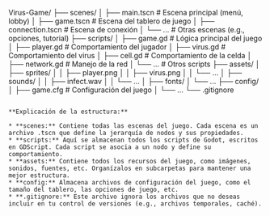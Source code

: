 Virus-Game/
├── scenes/
│   ├── main.tscn  # Escena principal (menú, lobby)
│   ├── game.tscn  # Escena del tablero de juego
│   ├── connection.tscn  # Escena de conexión
│   └── ...         # Otras escenas (e.g., opciones, tutorial)
├── scripts/
│   ├── game.gd    # Lógica principal del juego
│   ├── player.gd  # Comportamiento del jugador
│   ├── virus.gd   # Comportamiento del virus
│   ├── cell.gd    # Comportamiento de la celda
│   ├── network.gd  # Manejo de la red
│   └── ...         # Otros scripts
├── assets/
│   ├── sprites/
│   │   ├── player.png
│   │   ├── virus.png
│   │   └── ...
│   ├── sounds/
│   │   ├── infect.wav
│   │   └── ...
│   ├── fonts/
│   └── ...
├── config/
│   ├── game.cfg  # Configuración del juego
│   └── ...
└── .gitignore
```

**Explicación de la estructura:**

* **scenes:** Contiene todas las escenas del juego. Cada escena es un archivo .tscn que define la jerarquía de nodos y sus propiedades.
* **scripts:** Aquí se almacenan todos los scripts de Godot, escritos en GDScript. Cada script se asocia a un nodo y define su comportamiento.
* **assets:** Contiene todos los recursos del juego, como imágenes, sonidos, fuentes, etc. Organízalos en subcarpetas para mantener una mejor estructura.
* **config:** Almacena archivos de configuración del juego, como el tamaño del tablero, las opciones de juego, etc.
* **.gitignore:** Este archivo ignora los archivos que no deseas incluir en tu control de versiones (e.g., archivos temporales, caché).
